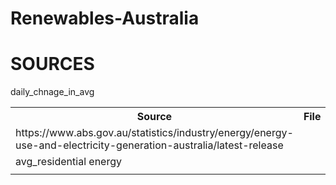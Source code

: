 # Renewables-Australia
<h1>SOURCES</h1>
<table>
<tr><th>Source</th><th>File</th></tr>
<tr><td>https://www.abs.gov.au/statistics/industry/energy/energy-use-and-electricity-generation-australia/latest-release</td>daily_chnage_in_avg<td></tr>
<tr><tdhttps://www.aer.gov.au/system/files/Residential%20energy%20consumption%20benchmarks%20-%209%20December%202020_0.pdf></td><td>avg_residential energy</td></tr>
<tr><td></td><td></td></tr>
</table>
